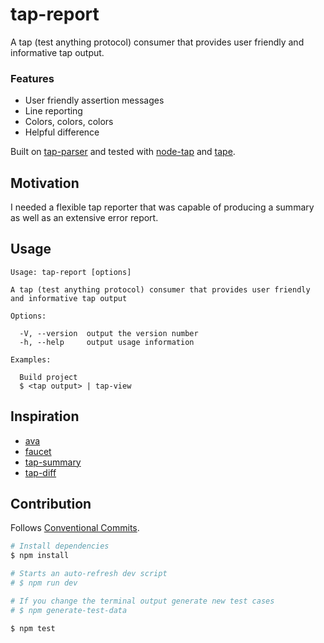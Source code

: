 # tap-report

A tap (test anything protocol) consumer that provides user friendly and informative tap output.

### Features

* User friendly assertion messages
* Line reporting
* Colors, colors, colors
* Helpful difference

Built on [tap-parser](https://github.com/tapjs/tap-parser) and tested with [node-tap](https://github.com/tapjs/node-tap) and [tape](https://github.com/substack/tape).

## Motivation

I needed a flexible tap reporter that was capable of producing a summary as well as an extensive error report.

## Usage

```
Usage: tap-report [options]

A tap (test anything protocol) consumer that provides user friendly and informative tap output

Options:

  -V, --version  output the version number
  -h, --help     output usage information

Examples:

  Build project
  $ <tap output> | tap-view
```

## Inspiration

* [ava](https://github.com/avajs/ava)
* [faucet](https://github.com/substack/faucet)
* [tap-summary](https://github.com/zoubin/tap-summary)
* [tap-diff](https://github.com/axross/tap-diff)

## Contribution

Follows [Conventional Commits](https://conventionalcommits.org/).

```sh
# Install dependencies
$ npm install

# Starts an auto-refresh dev script
# $ npm run dev

# If you change the terminal output generate new test cases
# $ npm generate-test-data

$ npm test
```

